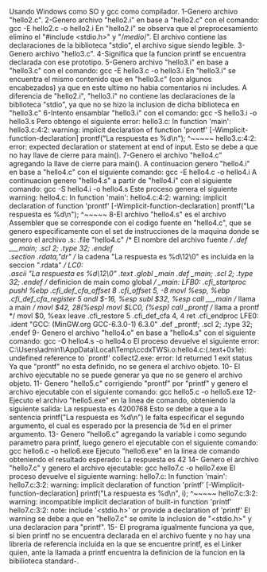 Usando Windows como SO y gcc como compilador.
1-Genero archivo "hello2.c".
2-Genero archivo "hello2.i" en base a "hello2.c" con el comando:
	gcc -E hello2.c -o hello2.i
	En "hello2.i" se observa que el preprocesamiento elimino el "#include <stdio.h>" y "/*medio*/".
	El archivo contiene las declaraciones de la biblioteca "stdio", el archivo sigue siendo legible.
3-Genero archivo "hello3.c".
4-Significa que la funcion printf se encuentra declarada con ese prototipo.
5-Genero archivo "hello3.i" en base a "hello3.c" con el comando:
	gcc -E hello3.c -o hello3.i
	En "hello3.i" se encuentra el mismo contenido que en "hello3.c" (con algunos encabezados) ya que en este ultimo no habia comentarios ni includes.
	A diferencia de "hello2.i", "hello3.i" no contiene las declaraciones de la biblioteca "stdio", ya que no se hizo
	la inclusion de dicha biblioteca en "hello3.c"
6-Intento ensamblar "hello3.i" con el comando:
	gcc -S hello3.i -o hello3.s
	Pero obtengo el siguiente error:
		hello3.c: In function 'main':
		hello3.c:4:2: warning: implicit declaration of function 'prontf' [-Wimplicit-function-declaration]
		prontf("La respuesta es %d\n");
		^~~~~~
		hello3.c:4:2: error: expected declaration or statement at end of input.
	Esto se debe a que no hay llave de cierre para main().
7-Genero el archivo "hello4.c" agregando la llave de cierre para main().
  A continuacion genero "hello4.i" en base a "hello4.c" con el siguiente comando:
  gcc -E hello4.c -o hello4.i
  A continuacion genero "hello4.s" a partir de "hello4.i" con el siguiente comando:
  gcc -S hello4.i -o hello4.s
  Este proceso genera el siguiente warning:
	hello4.c: In function 'main':
	hello4.c:4:2: warning: implicit declaration of function 'prontf' [-Wimplicit-function-declaration]
	prontf("La respuesta es %d\n");
	^~~~~~
8-El archivo "hello4.s" es el archivo Assembler que se corresponde con el codigo fuente en "hello4.c",
  que se genero especificamente con el set de instrucciones de la maquina donde se genero el archivo .s:
		.file	"hello4.c"  /* El nombre del archivo fuente */
		.def	___main;	.scl	2;	.type	32;	.endef  
		.section .rdata,"dr"  /* la cadena "La respuesta es %d\12\0" es incluida en la seccion ".rdata" */
	LC0:	
		.ascii "La respuesta es %d\12\0" 
		.text
		.globl	_main
		.def	_main;	.scl	2;	.type	32;	.endef /* definicion de main como global */
	_main:
	LFB0:
		.cfi_startproc
		pushl	%ebp
		.cfi_def_cfa_offset 8
		.cfi_offset 5, -8
		movl	%esp, %ebp
		.cfi_def_cfa_register 5
		andl	$-16, %esp
		subl	$32, %esp 
		call	___main /* llama a main */
		movl	$42, 28(%esp)
		movl	$LC0, (%esp)
		call	_prontf /* llama a prontf */
		movl	$0, %eax
		leave
		.cfi_restore 5
		.cfi_def_cfa 4, 4
		ret
		.cfi_endproc
	LFE0:
		.ident	"GCC: (MinGW.org GCC-6.3.0-1) 6.3.0"
		.def	_prontf;	.scl	2;	.type	32;	.endef
9- Genero el archivo "hello4.o" en base a "hello4.s" con el siguiente comando:
	gcc -O hello4.s -o hello4.o
	El proceso devuelve el siguiente error:
		C:\Users\admin1\AppData\Local\Temp\ccdxTWSi.o:hello4.c:(.text+0x1e): undefined reference to `prontf'
		collect2.exe: error: ld returned 1 exit status
	Ya que "prontf" no esta definido, no se genera el archivo objeto.
10- El archivo ejecutable no se puede generar ya que no se genero el archivo objeto.
11- Genero "hello5.c" corrigiendo "prontf" por "printf" y genero el archivo ejecutable con el siguiente comando:
	gcc hello5.c -o hello5.exe
12- Ejecuto el archivo "hello5.exe" en la linea de comando, obteniendo la siguiente salida:
	La respuesta es 4200768
	Esto se debe a que a la sentencia printf("La respuesta es %d\n") le falta especificar el segundo argumento, el cual es esperado
	por la presencia de %d en el primer argumento. 
13- Genero "hello6.c" agregando la variable i como segundo parametro para printf, luego genero el ejecutable con el siguiente comando:
	gcc hello6.c -o hello6.exe
	Ejecuto "hello6.exe" en la linea de comando obteniendo el resultado esperado:
	La respuesta es 42
14- Genero el archivo "hello7.c" y genero el archivo ejecutable:
	gcc hello7.c -o hello7.exe
	El proceso devuelve el siguiente warning:
		hello7.c: In function 'main':
		hello7.c:3:2: warning: implicit declaration of function 'printf' [-Wimplicit-function-declaration]
		printf("La respuesta es %d\n", i);
		^~~~~~
		hello7.c:3:2: warning: incompatible implicit declaration of built-in function 'printf'
		hello7.c:3:2: note: include '<stdio.h>' or provide a declaration of 'printf'
	El warning se debe a que en "hello7.c" se omite la inclusion de "<stdio.h>" y una declaracion para "printf".
15- El programa igualmente funciona ya que, si bien printf no se encuentra declarada en el archivo fuente y no hay una libreria de referencia 
	incluida en la que se encuentre printf, es el Linker quien, ante la llamada a printf encuentra la definicion de la funcion en la bibilioteca standard-.
